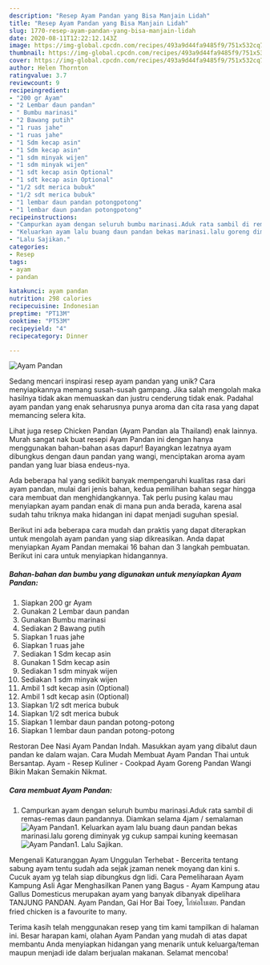 ```yaml
---
description: "Resep Ayam Pandan yang Bisa Manjain Lidah"
title: "Resep Ayam Pandan yang Bisa Manjain Lidah"
slug: 1770-resep-ayam-pandan-yang-bisa-manjain-lidah
date: 2020-08-11T12:22:12.143Z
image: https://img-global.cpcdn.com/recipes/493a9d44fa9485f9/751x532cq70/ayam-pandan-foto-resep-utama.jpg
thumbnail: https://img-global.cpcdn.com/recipes/493a9d44fa9485f9/751x532cq70/ayam-pandan-foto-resep-utama.jpg
cover: https://img-global.cpcdn.com/recipes/493a9d44fa9485f9/751x532cq70/ayam-pandan-foto-resep-utama.jpg
author: Helen Thornton
ratingvalue: 3.7
reviewcount: 9
recipeingredient:
- "200 gr Ayam"
- "2 Lembar daun pandan"
- " Bumbu marinasi"
- "2 Bawang putih"
- "1 ruas jahe"
- "1 ruas jahe"
- "1 Sdm kecap asin"
- "1 Sdm kecap asin"
- "1 sdm minyak wijen"
- "1 sdm minyak wijen"
- "1 sdt kecap asin Optional"
- "1 sdt kecap asin Optional"
- "1/2 sdt merica bubuk"
- "1/2 sdt merica bubuk"
- "1 lembar daun pandan potongpotong"
- "1 lembar daun pandan potongpotong"
recipeinstructions:
- "Campurkan ayam dengan seluruh bumbu marinasi.Aduk rata sambil di remas-remas daun pandannya. Diamkan selama 4jam / semalaman"
- "Keluarkan ayam lalu buang daun pandan bekas marinasi.lalu goreng diminyak yg cukup sampai kuning keemasan"
- "Lalu Sajikan."
categories:
- Resep
tags:
- ayam
- pandan

katakunci: ayam pandan 
nutrition: 298 calories
recipecuisine: Indonesian
preptime: "PT13M"
cooktime: "PT53M"
recipeyield: "4"
recipecategory: Dinner

---
```



![Ayam Pandan](https://img-global.cpcdn.com/recipes/493a9d44fa9485f9/751x532cq70/ayam-pandan-foto-resep-utama.jpg)

Sedang mencari inspirasi resep ayam pandan yang unik? Cara menyiapkannya memang susah-susah gampang. Jika salah mengolah maka hasilnya tidak akan memuaskan dan justru cenderung tidak enak. Padahal ayam pandan yang enak seharusnya punya aroma dan cita rasa yang dapat memancing selera kita.

Lihat juga resep Chicken Pandan (Ayam Pandan ala Thailand) enak lainnya. Murah sangat nak buat resepi Ayam Pandan ini dengan hanya menggunakan bahan-bahan asas dapur! Bayangkan lezatnya ayam dibungkus dengan daun pandan yang wangi, menciptakan aroma ayam pandan yang luar biasa endeus-nya.

Ada beberapa hal yang sedikit banyak mempengaruhi kualitas rasa dari ayam pandan, mulai dari jenis bahan, kedua pemilihan bahan segar hingga cara membuat dan menghidangkannya. Tak perlu pusing kalau mau menyiapkan ayam pandan enak di mana pun anda berada, karena asal sudah tahu triknya maka hidangan ini dapat menjadi suguhan spesial.


Berikut ini ada beberapa cara mudah dan praktis yang dapat diterapkan untuk mengolah ayam pandan yang siap dikreasikan. Anda dapat menyiapkan Ayam Pandan memakai 16 bahan dan 3 langkah pembuatan. Berikut ini cara untuk menyiapkan hidangannya.

<!--inarticleads1-->

##### Bahan-bahan dan bumbu yang digunakan untuk menyiapkan Ayam Pandan:

1. Siapkan 200 gr Ayam
1. Gunakan 2 Lembar daun pandan
1. Gunakan  Bumbu marinasi
1. Sediakan 2 Bawang putih
1. Siapkan 1 ruas jahe
1. Siapkan 1 ruas jahe
1. Sediakan 1 Sdm kecap asin
1. Gunakan 1 Sdm kecap asin
1. Sediakan 1 sdm minyak wijen
1. Sediakan 1 sdm minyak wijen
1. Ambil 1 sdt kecap asin (Optional)
1. Ambil 1 sdt kecap asin (Optional)
1. Siapkan 1/2 sdt merica bubuk
1. Siapkan 1/2 sdt merica bubuk
1. Siapkan 1 lembar daun pandan potong-potong
1. Siapkan 1 lembar daun pandan potong-potong


Restoran Dee Nasi Ayam Pandan Indah. Masukkan ayam yang dibalut daun pandan ke dalam wajan. Cara Mudah Membuat Ayam Pandan Thai untuk Bersantap. Ayam - Resep Kuliner - Cookpad Ayam Goreng Pandan Wangi Bikin Makan Semakin Nikmat. 

<!--inarticleads2-->

##### Cara membuat Ayam Pandan:

1. Campurkan ayam dengan seluruh bumbu marinasi.Aduk rata sambil di remas-remas daun pandannya. Diamkan selama 4jam / semalaman
<img src="//assets-global.cpcdn.com/assets/icons/button_play-2c75c40dde080a61004c1f40b05d8f140eaff45d7e9e6481dc71c63d2e7c4909.png" alt="Ayam Pandan">1. Keluarkan ayam lalu buang daun pandan bekas marinasi.lalu goreng diminyak yg cukup sampai kuning keemasan
<img src="//assets-global.cpcdn.com/assets/icons/button_play-2c75c40dde080a61004c1f40b05d8f140eaff45d7e9e6481dc71c63d2e7c4909.png" alt="Ayam Pandan">1. Lalu Sajikan.


Mengenali Katuranggan Ayam Unggulan Terhebat - Bercerita tentang sabung ayam tentu sudah ada sejak jzaman nenek moyang dan kini s. Cucuk ayam yg telah siap dibungkus dgn lidi. Cara Pemeliharaan Ayam Kampung Asli Agar Menghasilkan Panen yang Bagus - Ayam Kampung atau Gallus Domesticus merupakan ayam yang banyak dibanyak dipelihara TANJUNG PANDAN. Ayam Pandan, Gai Hor Bai Toey, ไก่ห่อใบเตย. Pandan fried chicken is a favourite to many. 

Terima kasih telah menggunakan resep yang tim kami tampilkan di halaman ini. Besar harapan kami, olahan Ayam Pandan yang mudah di atas dapat membantu Anda menyiapkan hidangan yang menarik untuk keluarga/teman maupun menjadi ide dalam berjualan makanan. Selamat mencoba!
